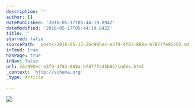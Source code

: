 ```yaml
---
description: ''
author: []
datePublished: '2016-05-17T05:44:19.894Z'
dateModified: '2016-05-17T05:44:19.842Z'
title: ''
starred: false
sourcePath: _posts/2016-05-17-26c995ec-e3f9-4f83-888a-b7877fe95b02.md
inFeed: true
hasPage: true
inNav: false
url: 26c995ec-e3f9-4f83-888a-b7877fe95b02/index.html
_context: 'http://schema.org'
_type: Article

---
```

![](https://the-grid-user-content.s3-us-west-2.amazonaws.com/48ccaf28-c9e4-4fb4-be6b-5c29c35d7112.jpg)